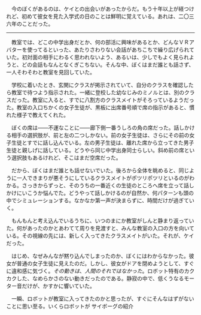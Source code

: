 　今のぼくがあるのは、ケイとの出会いがあったからだ。もう十年以上が経つけれど、初めて彼女を見た入学式の日のことは鮮明に覚えている。あれは、二〇三六年のことだった。

---

　教室では、どこの中学出身だとか、何の部活に興味があるとか、どんなＶＲアバターを使ってるといった、あたりさわりない会話があちこちで繰り広げられていた。初対面の相手にわるく思われないよう、あるいは、少しでもよく見られようと、どの会話もなんとなくぎこちない。そんな中、ぼくはまだ誰とも話さず、一人そわそわと教室を見回していた。

　学校に着いたとき、玄関にクラスが掲示されていて、自分のクラスを確認したら教室で待つよう指示された。一緒に登校した幼なじみのミノルとは、別のクラスだった。教室に入ると、すでに八割方のクラスメイトがそろっているようだった。教室の入口ちかくの女子生徒が、黒板に出席番号順で席の指示があると、慣れた様子で教えてくれた。

　ぼくの席は――不運なことに――廊下側一番うしろの角の席だった。話しかける相手の選択肢が、前と左の二つしかない。前の女子生徒は、さらにその前の女子生徒とすでに話し込んでいる。左の男子生徒は、離れた席から立ってきた男子生徒と親しげに話している。どうやら同じ中学出身同士らしい。斜め前の席という選択肢もあるけれど、そこはまだ空席だった。

　だから、ぼくはまだ誰とも話せないでいた。後ろから全体を眺めると、同じように一人できまりが悪そうにしているクラスメイトがポツリポツリといるのがわかる。さっきからずっと、そのうちの一番近くの生徒のところへ席を立って話しかけにいこうか悩んでた。どうやって話しかけるのが自然か、何パターンも頭の中でシミュレーションする。なかなか第一声が決まらずに、時間だけが過ぎていく。

　もんもんと考え込んでいるうちに、いつのまにか教室がしんと静まり返っていた。何があったのかとあわてて周りを見渡すと、みんな教室の入口の方を向いている。その視線の先には、新しく入ってきたクラスメイトがいた。それが、ケイだった。

　はじめ、なぜみんなが黙り込んでしまったのか、ぼくにはわからなかった。彼女が普通の女子生徒に見えたのだ。しかし、彼女がドアを閉めようとして、すぐに違和感に気づく。*その動きは*、*人間のそれではなかった*。ロボット特有のカクカクした、なめらかさのない動きだったのである。静寂の中で、低くうなるモーター音だけが、かすかに響いていた。

　一瞬、ロボットが教室に入ってきたのかと思ったが、すぐにそんなはずがないことに思い至る。いくらロボットが
サイボーグの紹介
